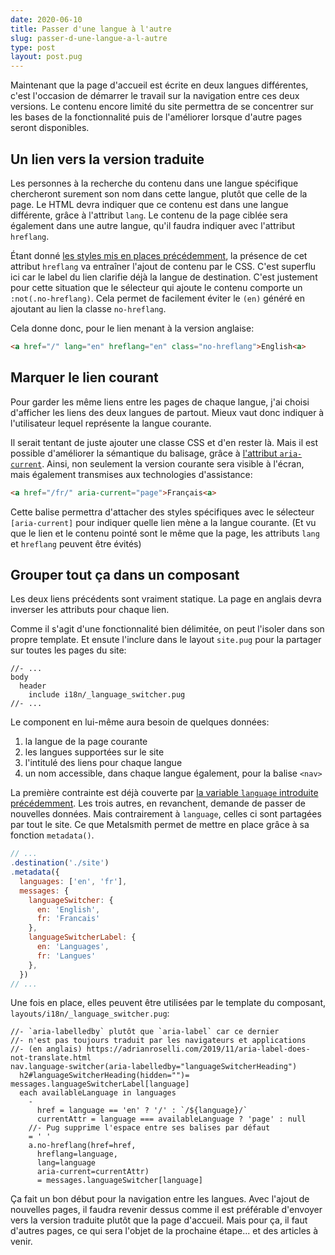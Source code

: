 ```yaml
---
date: 2020-06-10
title: Passer d'une langue à l'autre
slug: passer-d-une-langue-a-l-autre
type: post
layout: post.pug
---
```

Maintenant que la page d'accueil est écrite en deux langues différentes, c'est l'occasion de démarrer le travail sur la navigation entre ces deux versions. Le contenu encore limité du site permettra de se concentrer sur les bases de la fonctionnalité puis de l'améliorer lorsque d'autre pages seront disponibles.

Un lien vers la version traduite
---

Les personnes à la recherche du contenu dans une langue spécifique chercheront surement son nom dans cette langue, plutôt que celle de la page. Le HTML devra indiquer que ce contenu est dans une langue différente, grâce à l'attribut `lang`. Le contenu de la page ciblée sera également dans une autre langue, qu'il faudra indiquer avec l'attribut `hreflang`.

Étant donné [les styles mis en places précédemment][hreflang-styling], la présence de cet attribut `hreflang` va entraîner l'ajout de contenu par le CSS. C'est superflu ici car le label du lien clarifie déjà la langue de destination. C'est justement pour cette situation que le sélecteur qui ajoute le contenu comporte un `:not(.no-hreflang)`. Cela permet de facilement éviter le `(en)` généré en ajoutant au lien la classe `no-hreflang`.

Cela donne donc, pour le lien menant à la version anglaise:

```html
<a href="/" lang="en" hreflang="en" class="no-hreflang">English<a>
```

Marquer le lien courant
---

Pour garder les même liens entre les pages de chaque langue, j'ai choisi d'afficher les liens des deux langues de partout. Mieux vaut donc indiquer à l'utilisateur lequel représente la langue courante.

Il serait tentant de juste ajouter une classe CSS et d'en rester là. Mais il est possible d'améliorer la sémantique du balisage, grâce à <a href="https://tink.uk/using-the-aria-current-attribute/" hreflang="en">l'attribut `aria-current`</a>. Ainsi, non seulement la version courante sera visible à l'écran, mais également transmises aux technologies d'assistance:

```html
<a href="/fr/" aria-current="page">Français<a>
```

Cette balise permettra d'attacher des styles spécifiques avec le sélecteur `[aria-current]` pour indiquer quelle lien mène a la langue courante. (Et vu que le lien et le contenu pointé sont le même que la page, les attributs `lang` et `hreflang` peuvent être évités)

Grouper tout ça dans un composant
---

Les deux liens précédents sont vraiment statique. La page en anglais devra inverser les attributs pour chaque lien.

Comme il s'agit d'une fonctionnalité bien délimitée, on peut l'isoler dans son propre template. Et ensute l'inclure dans le layout  `site.pug` pour la partager sur toutes les pages du site:

```pug
//- ...
body
  header
    include i18n/_language_switcher.pug
//- ...
```

Le component en lui-même aura besoin de quelques données:

1. la langue de la page courante
2. les langues supportées sur le site
3. l'intitulé des liens pour chaque langue
4. un nom accessible, dans chaque langue également, pour la balise `<nav>`

La première contrainte est déjà couverte par [la variable `language` introduite précédemment][language-variable]. Les trois autres, en revanchent, demande de passer de nouvelles données. Mais contrairement à `language`, celles ci sont partagées par tout le site. Ce que Metalsmith permet de mettre en place grâce à sa fonction `metadata()`.

```js
// ...
.destination('./site')
.metadata({
  languages: ['en', 'fr'],
  messages: {
    languageSwitcher: {
      en: 'English',
      fr: 'Francais'
    },
    languageSwitcherLabel: {
      en: 'Languages',
      fr: 'Langues'
    },
  })
// ...
```

Une fois en place, elles peuvent être utilisées par le template du composant, `layouts/i18n/_language_switcher.pug`:
```pug
//- `aria-labelledby` plutôt que `aria-label` car ce dernier
//- n'est pas toujours traduit par les navigateurs et applications
//- (en anglais) https://adrianroselli.com/2019/11/aria-label-does-not-translate.html
nav.language-switcher(aria-labelledby="languageSwitcherHeading")
  h2#languageSwitcherHeading(hidden="")= messages.languageSwitcherLabel[language]
  each availableLanguage in languages
    -
      href = language == 'en' ? '/' : `/${language}/`
      currentAttr = language === availableLanguage ? 'page' : null
    //- Pug supprime l'espace entre ses balises par défaut
    = ' '
    a.no-hreflang(href=href,
      hreflang=language,
      lang=language
      aria-current=currentAttr)
      = messages.languageSwitcher[language]
```

Ça fait un bon début pour la navigation entre les langues. Avec l'ajout de nouvelles pages, il faudra revenir dessus comme il est préférable d'envoyer vers la version traduite plutôt que la page d'accueil. Mais pour ça, il faut d'autres pages, ce qui sera l'objet de la prochaine étape... et des articles à venir.

[language-variable]:../premiers-pas-vers-l-internationalisation/#décrire-la-langue-du-contenu-dans-le-html
[hreflang-styling]:../premiers-pas-vers-l-internationalisation/#des-liens-en-dautre-langue
